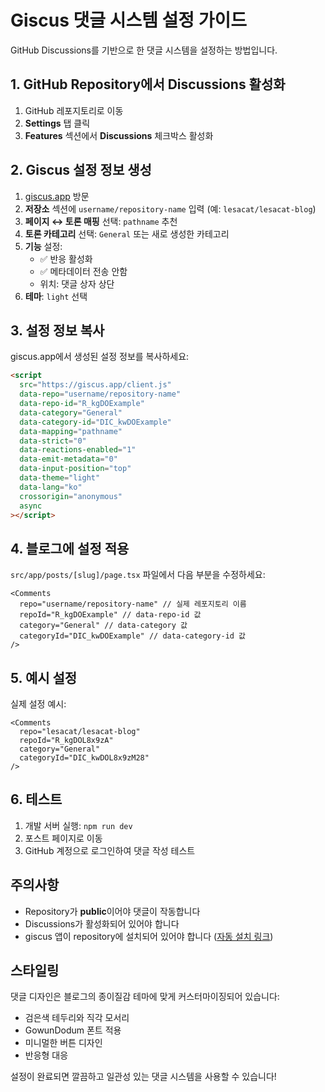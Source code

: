 # Giscus 댓글 시스템 설정 가이드

GitHub Discussions를 기반으로 한 댓글 시스템을 설정하는 방법입니다.

## 1. GitHub Repository에서 Discussions 활성화

1. GitHub 레포지토리로 이동
2. **Settings** 탭 클릭
3. **Features** 섹션에서 **Discussions** 체크박스 활성화

## 2. Giscus 설정 정보 생성

1. [giscus.app](https://giscus.app/ko) 방문
2. **저장소** 섹션에 `username/repository-name` 입력 (예: `lesacat/lesacat-blog`)
3. **페이지 ↔️ 토론 매핑** 선택: `pathname` 추천
4. **토론 카테고리** 선택: `General` 또는 새로 생성한 카테고리
5. **기능** 설정:
   - ✅ 반응 활성화
   - ✅ 메타데이터 전송 안함
   - 위치: 댓글 상자 상단
6. **테마**: `light` 선택

## 3. 설정 정보 복사

giscus.app에서 생성된 설정 정보를 복사하세요:

```html
<script
  src="https://giscus.app/client.js"
  data-repo="username/repository-name"
  data-repo-id="R_kgDOExample"
  data-category="General"
  data-category-id="DIC_kwDOExample"
  data-mapping="pathname"
  data-strict="0"
  data-reactions-enabled="1"
  data-emit-metadata="0"
  data-input-position="top"
  data-theme="light"
  data-lang="ko"
  crossorigin="anonymous"
  async
></script>
```

## 4. 블로그에 설정 적용

`src/app/posts/[slug]/page.tsx` 파일에서 다음 부분을 수정하세요:

```tsx
<Comments
  repo="username/repository-name" // 실제 레포지토리 이름
  repoId="R_kgDOExample" // data-repo-id 값
  category="General" // data-category 값
  categoryId="DIC_kwDOExample" // data-category-id 값
/>
```

## 5. 예시 설정

실제 설정 예시:

```tsx
<Comments
  repo="lesacat/lesacat-blog"
  repoId="R_kgDOL8x9zA"
  category="General"
  categoryId="DIC_kwDOL8x9zM28"
/>
```

## 6. 테스트

1. 개발 서버 실행: `npm run dev`
2. 포스트 페이지로 이동
3. GitHub 계정으로 로그인하여 댓글 작성 테스트

## 주의사항

- Repository가 **public**이어야 댓글이 작동합니다
- Discussions가 활성화되어 있어야 합니다
- giscus 앱이 repository에 설치되어 있어야 합니다 ([자동 설치 링크](https://github.com/apps/giscus))

## 스타일링

댓글 디자인은 블로그의 종이질감 테마에 맞게 커스터마이징되어 있습니다:

- 검은색 테두리와 직각 모서리
- GowunDodum 폰트 적용
- 미니멀한 버튼 디자인
- 반응형 대응

설정이 완료되면 깔끔하고 일관성 있는 댓글 시스템을 사용할 수 있습니다!
